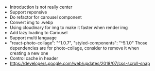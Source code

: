 * Introduction is not really center
* Support reponsive
* Do refactor for carousel component
* Convert img to .webp
* Using cloudinary for img to make it faster when render img
* Add lazy loading to Carousel
* Support multi language
* "react-photo-collage": "^1.0.7",
  "styled-components": "^5.1.0"
  Those dependencies are for photo-collage, consider to remove it when creating a new one
* Control cache in header
* https://developers.google.com/web/updates/2018/07/css-scroll-snap